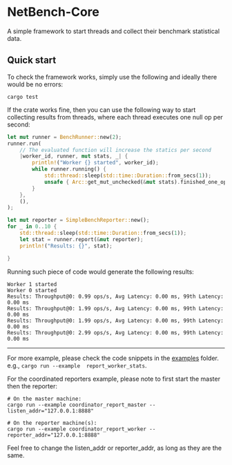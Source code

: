 # NetBench-Core

A simple framework to start threads and collect their benchmark statistical data. 

## Quick start 

To check the framework works, simply use the following and ideally there would be no errors: 

```
cargo test
```

If the crate works fine, then you can use the following way to start collecting results from threads,
where each thread executes one null op per second:

```rust
let mut runner = BenchRunner::new(2);
runner.run(
    // The evaluated function will increase the statics per second
    |worker_id, runner, mut stats, _| {
        println!("Worker {} started", worker_id);
        while runner.running() {
            std::thread::sleep(std::time::Duration::from_secs(1));
            unsafe { Arc::get_mut_unchecked(&mut stats).finished_one_op() };
        }
    },
    (),
);

let mut reporter = SimpleBenchReporter::new();
for _ in 0..10 {
    std::thread::sleep(std::time::Duration::from_secs(1));
    let stat = runner.report(&mut reporter);
    println!("Results: {}", stat);

}
```

Running such piece of code would generate the following results: 

```
Worker 1 started
Worker 0 started
Results: Throughput@0: 0.99 ops/s, Avg Latency: 0.00 ms, 99th Latency: 0.00 ms
Results: Throughput@0: 1.99 ops/s, Avg Latency: 0.00 ms, 99th Latency: 0.00 ms
Results: Throughput@0: 1.99 ops/s, Avg Latency: 0.00 ms, 99th Latency: 0.00 ms
Results: Throughput@0: 2.99 ops/s, Avg Latency: 0.00 ms, 99th Latency: 0.00 ms
```

---

For more example, please check the code snippets in the [examples](./examples/) folder. 
e.g., `cargo run --example  report_worker_stats`. 

For the coordinated reporters example, please note to first start the master then the reporter: 

```
# On the master machine:
cargo run --example coordinator_report_master --listen_addr="127.0.0.1:8888"

# On the reporter machine(s):
cargo run --example coordinator_report_worker --reporter_addr="127.0.0.1:8888"
```

Feel free to change the listen_addr or reporter_addr, as long as they are the same.